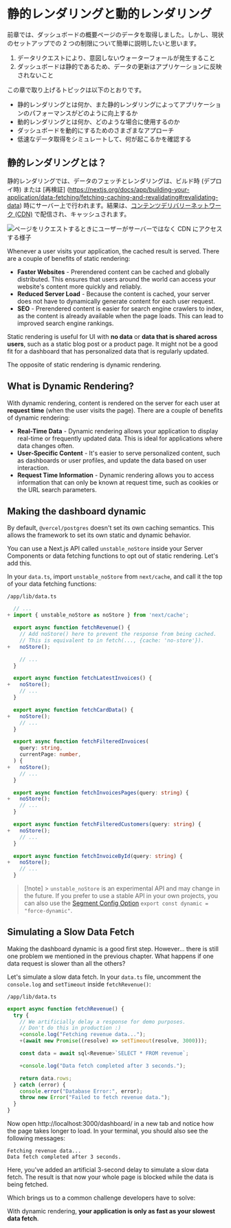 # 静的レンダリングと動的レンダリング

前章では、ダッシュボードの概要ページのデータを取得しました。しかし、現状のセットアップでの 2 つの制限について簡単に説明したいと思います。

1. データリクエストにより、意図しないウォーターフォールが発生すること
2. ダッシュボードは静的であるため、データの更新はアプリケーションに反映されないこと

この章で取り上げるトピックは以下のとおりです。

- 静的レンダリングとは何か、また静的レンダリングによってアプリケーションのパフォーマンスがどのように向上するか
- 動的レンダリングとは何か、どのような場合に使用するのか
- ダッシュボードを動的にするためのさまざまなアプローチ
- 低速なデータ取得をシミュレートして、何が起こるかを確認する

## 静的レンダリングとは？

静的レンダリングでは、データのフェッチとレンダリングは、ビルド時 (デプロイ時) または [再検証] (https://nextjs.org/docs/app/building-your-application/data-fetching/fetching-caching-and-revalidating#revalidating-data) 時にサーバー上で行われます。結果は、[コンテンツデリバリーネットワーク (CDN)](https://nextjs.org/docs/app/building-your-application/rendering/server-components#static-rendering-default) で配信され、キャッシュされます。

![ページをリクエストするときにユーザーがサーバーではなく CDN にアクセスする様子](/_images/dashboard-route.avif)

Whenever a user visits your application, the cached result is served. There are a couple of benefits of static rendering:

- **Faster Websites** - Prerendered content can be cached and globally distributed. This ensures that users around the world can access your website's content more quickly and reliably.
- **Reduced Server Load** - Because the content is cached, your server does not have to dynamically generate content for each user request.
- **SEO** - Prerendered content is easier for search engine crawlers to index, as the content is already available when the page loads. This can lead to improved search engine rankings.

Static rendering is useful for UI with **no data** or **data that is shared across users**, such as a static blog post or a product page. It might not be a good fit for a dashboard that has personalized data that is regularly updated.

The opposite of static rendering is dynamic rendering.

## What is Dynamic Rendering?

With dynamic rendering, content is rendered on the server for each user at **request time** (when the user visits the page). There are a couple of benefits of dynamic rendering:

- **Real-Time Data** - Dynamic rendering allows your application to display real-time or frequently updated data. This is ideal for applications where data changes often.
- **User-Specific Content** - It's easier to serve personalized content, such as dashboards or user profiles, and update the data based on user interaction.
- **Request Time Information** - Dynamic rendering allows you to access information that can only be known at request time, such as cookies or the URL search parameters.

## Making the dashboard dynamic

By default, `@vercel/postgres` doesn't set its own caching semantics. This allows the framework to set its own static and dynamic behavior.

You can use a Next.js API called `unstable_noStore` inside your Server Components or data fetching functions to opt out of static rendering. Let's add this.

In your `data.ts`, import `unstable_noStore` from `next/cache`, and call it the top of your data fetching functions:

`/app/lib/data.ts`

```ts diff
  // ...
+ import { unstable_noStore as noStore } from 'next/cache';

  export async function fetchRevenue() {
    // Add noStore() here to prevent the response from being cached.
    // This is equivalent to in fetch(..., {cache: 'no-store'}).
+   noStore();

    // ...
  }

  export async function fetchLatestInvoices() {
+   noStore();
    // ...
  }

  export async function fetchCardData() {
+   noStore();
    // ...
  }

  export async function fetchFilteredInvoices(
    query: string,
    currentPage: number,
  ) {
+   noStore();
    // ...
  }

  export async function fetchInvoicesPages(query: string) {
+   noStore();
    // ...
  }

  export async function fetchFilteredCustomers(query: string) {
+   noStore();
    // ...
  }

  export async function fetchInvoiceById(query: string) {
+   noStore();
    // ...
  }
```

> [!note] > `unstable_noStore` is an experimental API and may change in the future. If you prefer to use a stable API in your own projects, you can also use the [Segment Config Option]() `export const dynamic = "force-dynamic"`.

## Simulating a Slow Data Fetch

Making the dashboard dynamic is a good first step. However... there is still one problem we mentioned in the previous chapter. What happens if one data request is slower than all the others?

Let's simulate a slow data fetch. In your `data.ts` file, uncomment the `console.log` and `setTimeout` inside `fetchRevenue()`:

`/app/lib/data.ts`

```ts diff
export async function fetchRevenue() {
  try {
    // We artificially delay a response for demo purposes.
    // Don't do this in production :)
    +console.log("Fetching revenue data...");
    +(await new Promise((resolve) => setTimeout(resolve, 3000)));

    const data = await sql<Revenue>`SELECT * FROM revenue`;

    +console.log("Data fetch completed after 3 seconds.");

    return data.rows;
  } catch (error) {
    console.error("Database Error:", error);
    throw new Error("Failed to fetch revenue data.");
  }
}
```

Now open http://localhost:3000/dashboard/ in a new tab and notice how the page takes longer to load. In your terminal, you should also see the following messages:

```
Fetching revenue data...
Data fetch completed after 3 seconds.
```

Here, you've added an artificial 3-second delay to simulate a slow data fetch. The result is that now your whole page is blocked while the data is being fetched.

Which brings us to a common challenge developers have to solve:

With dynamic rendering, **your application is only as fast as your slowest data fetch**.
